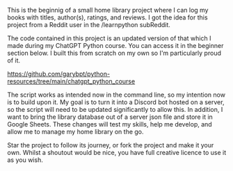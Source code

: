 This is the beginnig of a small home library project where I can log my books with titles, author(s), ratings, and reviews. I got the idea for this project from a Reddit user in the /learnpython subReddit.

The code contained in this project is an updated version of that which I made during my ChatGPT Python course. You can access it in the beginner section below. I built this from scratch on my own so I'm particularly proud of it. 

https://github.com/garybpt/python-resources/tree/main/chatgpt_python_course

The script works as intended now in the command line, so my intention now is to build upon it. My goal is to turn it into a Discord bot hosted on a server, so the script will need to be updated significantly to allow this. In addition, I want to bring the library database out of a server json file and store it in Google Sheets. These changes will test my skills, help me develop, and allow me to manage my home library on the go. 

Star the project to follow its journey, or fork the project and make it your own. Whilst a shoutout would be nice, you have full creative licence to use it as you wish.